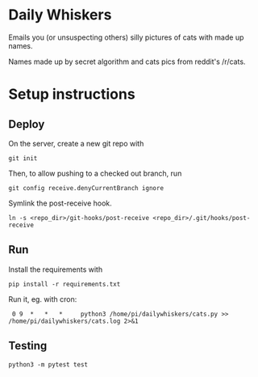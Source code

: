 Daily Whiskers
==============

Emails you (or unsuspecting others) silly pictures of cats with made up names.

Names made up by secret algorithm and cats pics from reddit's /r/cats.

# Setup instructions #

## Deploy ##

On the server, create a new git repo with

```git init```

Then, to allow pushing to a checked out branch, run 

```git config receive.denyCurrentBranch ignore```

Symlink the post-receive hook.

```ln -s <repo_dir>/git-hooks/post-receive <repo_dir>/.git/hooks/post-receive```

## Run ##

Install the requirements with 

```pip install -r requirements.txt```

Run it, eg. with cron:

``` 0 9  *   *   *     python3 /home/pi/dailywhiskers/cats.py >> /home/pi/dailywhiskers/cats.log 2>&1```

## Testing ##

```python3 -m pytest test```
